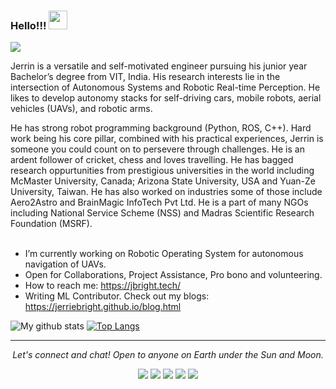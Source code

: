 ### Hello!!! <a><img src="https://github.com/jerriebright/jerriebright/blob/main/image/wave.gif" width="30"></a>

![](https://komarev.com/ghpvc/?username=your-github-username&color=yellow)

Jerrin is a versatile and self-motivated engineer pursuing his junior year Bachelor’s degree from VIT, India. His research interests lie in the intersection of Autonomous Systems and Robotic Real-time Perception. He likes to develop autonomy stacks for self-driving cars, mobile robots, aerial vehicles (UAVs), and robotic arms. 

He has strong robot programming background (Python, ROS, C++). Hard work being his core pillar, combined with his practical experiences, Jerrin is someone you could count on to persevere through challenges. He is an ardent follower of cricket, chess and loves travelling. He has bagged research oppurtunities from prestigious universities in the world including McMaster University, Canada; Arizona State University, USA and Yuan-Ze University, Taiwan. He has also worked on industries some of those include Aero2Astro and BrainMagic InfoTech Pvt Ltd. He is a part of many NGOs including National Service Scheme (NSS) and Madras Scientific Research Foundation (MSRF).<br><br>

- I’m currently working on Robotic Operating System for autonomous navigation of UAVs.
- Open for Collaborations, Project Assistance, Pro bono and volunteering.
- How to reach me: https://jbright.tech/
- Writing ML Contributor. Check out my blogs: https://jerriebright.github.io/blog.html

![My github stats](https://github-readme-stats.vercel.app/api?username=jerriebright&show_icons=true&theme=tokyonight)
[![Top Langs](https://github-readme-stats.vercel.app/api/top-langs/?username=jerriebright&layout=compact&theme=tokyonight)](https://github.com/jerriebright/github-readme-stats)

<hr>
<p align="center">
  <i>Let's connect and chat! Open to anyone on Earth under the Sun and Moon.</i>
  <p align="center">
      <a href="https://twitter.com/Jerrie_25" alt="Twitter"><img src="https://github.com/jerriebright/jerriebright/blob/main/image/twitter.png"></a>
      <a href="https://www.linkedin.com/in/jerriebright/" alt="Linkedin"><img src="https://github.com/jerriebright/jerriebright/blob/main/image/linkedin.png"></a>
      <a href="https://www.instagram.com/jerrie_25/" alt="Instagram"><img src="https://github.com/jerriebright/jerriebright/blob/main/image/insta.png"></a>
      <a href="https://m.facebook.com/jerrin.jerrin.5891?ref=bookmarks" alt="Facebook"><img src="https://github.com/jerriebright/jerriebright/blob/main/image/facebook.png"></a>
      <a href="https://github.com/jerriebright" alt="GitHub"><img src="https://github.com/jerriebright/jerriebright/blob/main/image/github.png"></a>
  </p>
</p>

